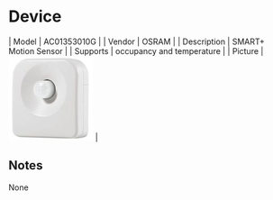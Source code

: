 
# Device

| Model | AC01353010G  |
| Vendor  | OSRAM  |
| Description | SMART+ Motion Sensor |
| Supports | occupancy and temperature |
| Picture | ![../images/devices/AC01353010G.jpg](../images/devices/AC01353010G.jpg) |

## Notes

None
